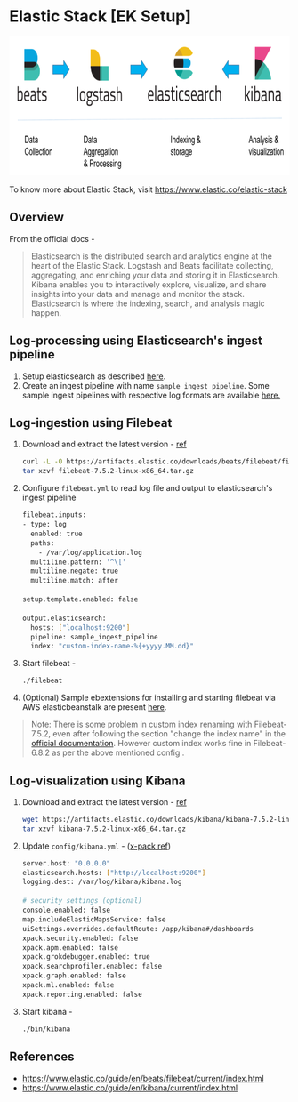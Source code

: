 # Elastic Stack [EK Setup]
<img src="https://github.com/abhishektripathi24/platform-setup/blob/master/elastic-stack/images/elastic-logo.png" width="750" height="250"/>

To know more about Elastic Stack, visit https://www.elastic.co/elastic-stack

## Overview

From the official docs -

> Elasticsearch is the distributed search and analytics engine at the heart of the Elastic Stack. Logstash and Beats facilitate collecting, aggregating, and enriching your data and storing it in Elasticsearch. Kibana enables you to interactively explore, visualize, and share insights into your data and manage and monitor the stack. Elasticsearch is where the indexing, search, and analysis magic happen.

## Log-processing using Elasticsearch's ingest pipeline
1. Setup elasticsearch as described [here](../elasticsearch).
2. Create an ingest pipeline with name `sample_ingest_pipeline`. Some sample ingest pipelines with respective log formats are available [here.](ingest-pipelines.txt)

## Log-ingestion using Filebeat
1. Download and extract the latest version - [ref](https://www.elastic.co/guide/en/beats/filebeat/current/filebeat-installation.html) 
    ```bash
    curl -L -O https://artifacts.elastic.co/downloads/beats/filebeat/filebeat-7.5.2-linux-x86_64.tar.gz
    tar xzvf filebeat-7.5.2-linux-x86_64.tar.gz
    ``` 
 2. Configure `filebeat.yml` to read log file and output to elasticsearch's ingest pipeline
    ```bash
    filebeat.inputs:
    - type: log
      enabled: true
      paths:
        - /var/log/application.log
      multiline.pattern: '^\['
      multiline.negate: true
      multiline.match: after
    
    setup.template.enabled: false

    output.elasticsearch:
      hosts: ["localhost:9200"]
      pipeline: sample_ingest_pipeline
      index: "custom-index-name-%{+yyyy.MM.dd}"
    ``` 
3. Start filebeat -
    ```bash
    ./filebeat
    ```
4. (Optional) Sample ebextensions for installing and starting filebeat via AWS elasticbeanstalk are present [here](ebextensions).
 
 > Note: There is some problem in custom index renaming with Filebeat-7.5.2, even after following the section "change the index name" in the [official documentation](https://www.elastic.co/guide/en/beats/filebeat/current/filebeat-template.html). However custom index works fine in Filebeat-6.8.2 as per the above mentioned config .  
 
## Log-visualization using Kibana
1. Download and extract the latest version - [ref](https://www.elastic.co/downloads/kibana) 
    ```bash
    wget https://artifacts.elastic.co/downloads/kibana/kibana-7.5.2-linux-x86_64.tar.gz   
    tar xzvf kibana-7.5.2-linux-x86_64.tar.gz
    ``` 
2. Update `config/kibana.yml`  - ([x-pack ref](https://www.elastic.co/guide/en/kibana/7.5/settings-xpack-kb.html))
    ```bash
    server.host: "0.0.0.0"
    elasticsearch.hosts: ["http://localhost:9200"]
    logging.dest: /var/log/kibana/kibana.log
 
    # security settings (optional)
    console.enabled: false
    map.includeElasticMapsService: false
    uiSettings.overrides.defaultRoute: /app/kibana#/dashboards
    xpack.security.enabled: false
    xpack.apm.enabled: false
    xpack.grokdebugger.enabled: true
    xpack.searchprofiler.enabled: false
    xpack.graph.enabled: false
    xpack.ml.enabled: false
    xpack.reporting.enabled: false
    ```
3. Start kibana -
    ```bash
    ./bin/kibana
    ```
 
 ## References
 * https://www.elastic.co/guide/en/beats/filebeat/current/index.html
 * https://www.elastic.co/guide/en/kibana/current/index.html
